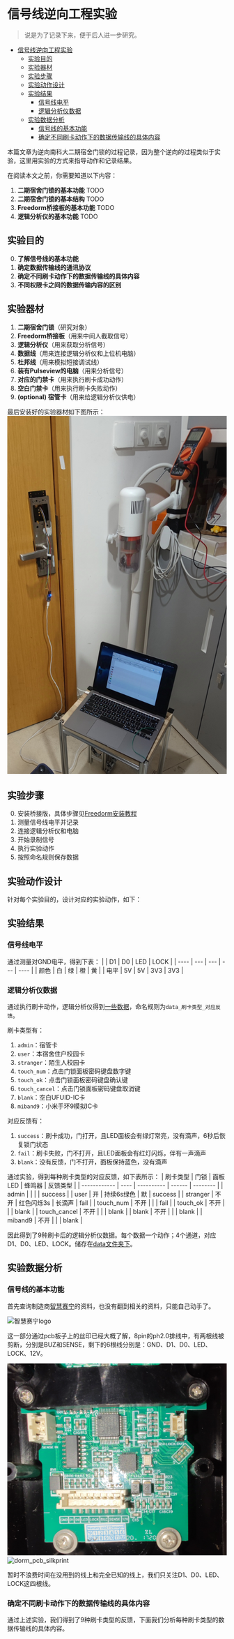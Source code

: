 # 信号线逆向工程实验
> 说是为了记录下来，便于后人进一步研究。

- [信号线逆向工程实验](#信号线逆向工程实验)
  - [实验目的](#实验目的)
  - [实验器材](#实验器材)
  - [实验步骤](#实验步骤)
  - [实验动作设计](#实验动作设计)
  - [实验结果](#实验结果)
    - [信号线电平](#信号线电平)
    - [逻辑分析仪数据](#逻辑分析仪数据)
  - [实验数据分析](#实验数据分析)
    - [信号线的基本功能](#信号线的基本功能)
    - [确定不同刷卡动作下的数据传输线的具体内容](#确定不同刷卡动作下的数据传输线的具体内容)


本篇文章为逆向南科大二期宿舍门锁的过程记录，因为整个逆向的过程类似于实验，这里用实验的方式来指导动作和记录结果。

在阅读本文之前，你需要知道以下内容：
1. **二期宿舍门锁的基本功能**
TODO
2. **二期宿舍门锁的基本结构**
TODO
3. **Freedorm桥接板的基本功能**
TODO
4. **逻辑分析仪的基本功能**
TODO

## 实验目的

0. **了解信号线的基本功能**
1. **确定数据传输线的通讯协议**
2. **确定不同刷卡动作下的数据传输线的具体内容**
3. **不同权限卡之间的数据传输内容的区别**

## 实验器材
 1. **二期宿舍门锁**（研究对象）
 2. **Freedorm桥接板**（用来中间人截取信号）
 3. **逻辑分析仪**（用来获取分析信号）
 4. **数据线**（用来连接逻辑分析仪和上位机电脑）
 5. **杜邦线**（用来模拟短接调试线）
 6. **装有Pulseview的电脑**（用来分析信号）
 7. **对应的门禁卡**（用来执行刷卡成功动作）
 8. **空白门禁卡**（用来执行刷卡失败动作）
 9. **(optional) 宿管卡**（用来给逻辑分析仪供电）

最后安装好的实验器材如下图所示：
![实验器材](/reverse_engineering/README/setup.jpg)

## 实验步骤
0. 安装桥接版，具体步骤见[Freedorm安装教程](/TODO)
1. 测量信号线电平并记录
3. 连接逻辑分析仪和电脑
4. 开始录制信号
5. 执行实验动作
6. 按照命名规则保存数据

## 实验动作设计
针对每个实验目的，设计对应的实验动作，如下：

## 实验结果
### 信号线电平

通过测量对GND电平，得到下表：
|      | D1  | D0  | LED | LOCK |
| ---- | --- | --- | --- | ---- |
| 颜色 | 白  | 绿  | 橙  | 黄   |
| 电平 | 5V  | 5V  | 3V3 | 3V3  |

 

### 逻辑分析仪数据

通过执行刷卡动作，逻辑分析仪得到[一些数据]()，命名规则为`data_刷卡类型_对应反馈`。

刷卡类型有：
1. `admin`：宿管卡
2. `user`：本宿舍住户校园卡
3. `stranger`：陌生人校园卡
4. `touch_num`：点击门锁面板密码键盘数字键
5. `touch_ok`：点击门锁面板密码键盘确认键
6. `touch_cancel`：点击门锁面板密码键盘取消键
7. `blank`：空白UFUID-IC卡
8. `miband9`：小米手环9模拟IC卡

对应反馈有：
1. `success`：刷卡成功，门打开，且LED面板会有绿灯常亮，没有滴声，6秒后恢复锁门状态
2. `fail`：刷卡失败，门不打开，且LED面板会有红灯闪烁，伴有一声滴声
3. `blank`：没有反馈，门不打开，面板保持蓝色，没有滴声

通过实验，得到每种刷卡类型的对应反馈，如下表所示：
| 刷卡类型     | 门锁 | 面板LED    | 蜂鸣器 | 反馈类型 |
| ------------ | ---- | ---------- | ------ | -------- |
| admin        |      |            |        | success  |
| user         | 开   | 持续6s绿色 | 默     | success  |
| stranger     | 不开 | 红色闪烁3s | 长滴声 | fail     |
| touch_num    | 不开 |            |        | fail     |
| touch_ok     | 不开 |            |        | blank    |
| touch_cancel | 不开 |            |        | blank    |
| blank        | 不开 |            |        | blank    |
| miband9      | 不开 |            |        | blank    |

因此得到了9种刷卡后的逻辑分析仪数据。每个数据一个动作；4个通道，对应D1、D0、LED、LOCK。储存在[data文件夹下](/reverse_engineering/data)。


## 实验数据分析

### 信号线的基本功能

首先查询制造商[智慧赛宁](http://www.szsnk.com/)的资料，也没有翻到相关的资料，只能自己动手了。

![智慧赛宁logo](/reverse_engineering/README/snk_logo.jpg)

这一部分通过pcb板子上的丝印已经大概了解，8pin的ph2.0排线中，有两根线被剪断，分别是BUZ和SENSE，剩下的6根线分别是：GND、D1、D0、LED、LOCK、12V。

![dorm_pcb_silkprint](/reverse_engineering/README/pin_define.jpg)
![dorm_pcb_silkprint](/reverse_engineering/README/ph2_cable.jpg)

暂时不浪费时间在没用到的线上和完全已知的线上，我们只关注D1、D0、LED、LOCK这四根线。

### 确定不同刷卡动作下的数据传输线的具体内容

通过上述实验，我们得到了9种刷卡类型的反馈，下面我们分析每种刷卡类型的数据传输线的具体内容。


